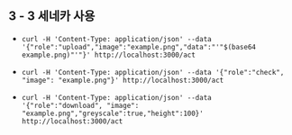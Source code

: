 ## 3 - 3 세네카 사용

- `curl -H 'Content-Type: application/json' --data '{"role":"upload","image":"example.png","data":"'"$(base64 example.png)"'"}' http://localhost:3000/act`

- `curl -H 'Content-Type: application/json' --data '{"role":"check", "image": "example.png"}' http://localhost:3000/act`

- `curl -H 'Content-Type: application/json' --data '{"role":"download", "image": "example.png","greyscale":true,"height":100}' http://localhost:3000/act`